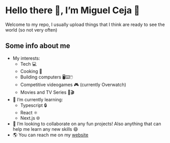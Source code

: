 # Hello there 👀, I’m Miguel Ceja 👋
Welcome to my repo, I usually upload things that I think are ready to see the world (so not very often)
## Some info about me
-  My interests:
    - Tech 💻
    - Cooking 🥘
    - Building computers 🖥⌨🖱
    - Competitive videogames 🎮 (currently Overwatch)
    - Movies and TV Series 🍿🎬
- 🌱 I’m currently learning:
  - Typescript 🔒
  - React ⚛
  - Next.js 🌐
- 💞️ I’m looking to collaborate on any fun projects! Also anything that can help me learn any new skills 😄
- 🌎 You can reach me on my [website](https://www.miguel-ceja.com/) 

<!---
mikealexcd/mikealexcd is a ✨ special ✨ repository because its `README.md` (this file) appears on your GitHub profile.
You can click the Preview link to take a look at your changes.
--->
